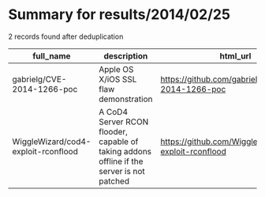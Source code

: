 
# Summary for results/2014/02/25
    
2 records found after deduplication

| full_name | description | html_url | matched_list | matched_count | pushed_at | size | stargazers_count | language | forks_count | vul_ids |
|-------------------------------------|-------------------------------------------------------------------------------------------|--------------------------------------------------------|----------------------|-----------------|---------------------------|--------|--------------------|------------|---------------|-------------------|
| gabrielg/CVE-2014-1266-poc | Apple OS X/iOS SSL flaw demonstration | https://github.com/gabrielg/CVE-2014-1266-poc | ['cve poc', 'cve-2'] | 2 | 2014-02-25 19:28:42+00:00 | 430 | 78 | Go | 15 | ['CVE-2014-1266'] |
| WiggleWizard/cod4-exploit-rconflood | A CoD4 Server RCON flooder, capable of taking addons offline if the server is not patched | https://github.com/WiggleWizard/cod4-exploit-rconflood | ['exploit'] | 1 | 2014-02-25 17:19:48+00:00 | 112 | 1 | Java | 2 | [] |
